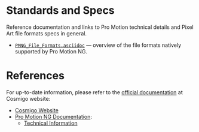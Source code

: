 # Standards and Specs

Reference documentation and links to Pro Motion technical details and Pixel Art file formats specs in general.

- [`PMNG_File_Formats.asciidoc`][PMNG_File_Formats.asciidoc] — overview of the file formats natively supported by Pro Motion NG.

# References

For up-to-date information, please refer to the [official documentation] at Cosmigo website:

- [Cosmigo Website]
- [Pro Motion NG Documentation]:
    + [Technical Information]


<!-----------------------------------------------------------------------------
                               REFERENCE LINKS                                
------------------------------------------------------------------------------>

<!-- project files & folders -->

[PMNG_File_Formats.asciidoc]: ./PMNG_File_Formats.asciidoc

<!-- References -->

[official documentation]: https://www.cosmigo.com/promotion/docs/onlinehelp/main.htm "View Pro Motion NG official online documentation"

[Cosmigo Website]: https://www.cosmigo.com/ "Visit Cosmigo website"
[Pro Motion NG Documentation]: https://www.cosmigo.com/promotion/docs/onlinehelp/main.htm "View the online documentation of Pro Motion NG"
[Technical Information]: https://www.cosmigo.com/promotion/docs/onlinehelp/TechnicalInfos.htm "View the 'Technical Information' page in the official Pro Motion NG documentation"


<!-- EOF -->
